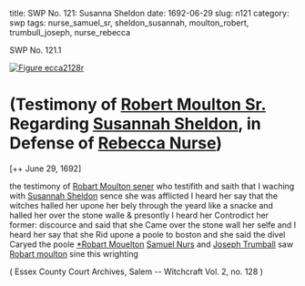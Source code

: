 title: SWP No. 121: Susanna Sheldon
date: 1692-06-29
slug: n121
category: swp
tags: nurse_samuel_sr, sheldon_susannah, moulton_robert, trumbull_joseph, nurse_rebecca

<div markdown class="doc" id="n121.1">

<div class="doc_id">SWP No. 121.1</div>


<span markdown class="figure">[![Figure ecca2128r](archives/ecca/thumb/ecca2128r.jpg)](archives/ecca/large/ecca2128r.jpg)</span>

# (Testimony of [Robert Moulton Sr.](/tag/moulton_robert.html) Regarding [Susannah Sheldon](/tag/sheldon_susannah.html), in Defense of [Rebecca Nurse](/tag/nurse_rebecca.html))

[++ June 29, 1692]

the testimony of [Robart Moulton sener](/tag/moulton_robert.html) who testifith and saith that I waching with [Susannah Sheldon](/tag/sheldon_susannah.html) sence she was afflicted I heard her say that the witches halled her upone her bely through the yeard like a snacke and halled her over the stone walle & presontly I heard her Controdict her former: discource and said that she Came over the stone wall her selfe and I heard her say that she Rid upone a poole to boston and she said the divel Caryed the poole
                                                                 [*Robart Mouelton](/tag/moulton_robert.html) 
[Samuel Nurs](/tag/nurse_samuel_sr.html) 
and 
[Joseph Trumball](/tag/trumbull_joseph.html) 
saw [Robart moulton](/tag/moulton_robert.html) sine this wrighting 

( Essex County Court Archives, Salem -- Witchcraft Vol. 2, no. 128 )

</div>
